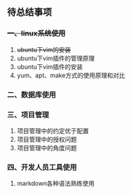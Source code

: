 ## 待总结事项
### ~~一、linux系统使用~~
1. ~~ubuntu下vim的安装~~
1. ubuntu下vim插件的管理原理
1. ubuntu下vim插件的安装
1. yum、apt、make方式的使用原理和对比
### 二、数据库使用

### 三、项目管理
1. 项目管理中的约定优于配置
1. 项目管理中的授权问题
1. 项目管理中的角度问题

### 四、开发人员工具使用
1. markdown各种语法熟练使用
